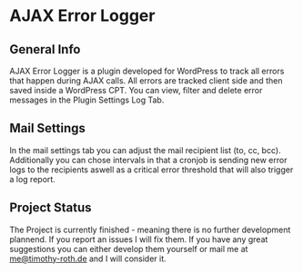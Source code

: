 # AJAX Error Logger


## General Info

AJAX Error Logger is a plugin developed for WordPress to track all errors that happen during AJAX calls. All errors are tracked client side and then saved
inside a WordPress CPT. You can view, filter and delete error messages in the Plugin Settings Log Tab.

## Mail Settings

In the mail settings tab you can adjust the mail recipient list (to, cc, bcc). Additionally you can chose intervals in that a cronjob is sending new error logs to
the recipients aswell as a critical error threshold that will also trigger a log report. 

## Project Status

The Project is currently finished - meaning there is no further development plannend. If you report an issues I will fix them. If you have any great suggestions you can either
develop them yourself or mail me at me@timothy-roth.de and I will consider it.
